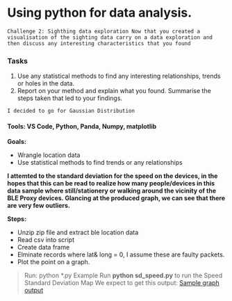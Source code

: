 # Using python for data analysis.
 
``Challenge 2: Sighthing data exploration
Now that you created a visualisation of the sighting data carry on a data exploration and then discuss any interesting characteristics that you found``

### Tasks
1) Use any statistical methods to find any interesting relationships, trends or holes in the data. 
2) Report on your method and explain what you found. Summarise the steps taken that led to your findings.

`I decided to go for Gaussian Distribution` 

#### Tools: VS Code, Python, Panda, Numpy, matplotlib

**Goals:** 

 - Wrangle location data
 - Use statistical methods to find trends or any relationships

**I attemted to the standard deviation for the speed on the devices, in the hopes that this can be read to realize how many people/devices in this data sample where still/stationery or walking around the vicinity of the BLE Proxy devices. Glancing at the produced graph, we can see that there are very few outliers.**   

**Steps:** 

 - Unzip zip file and extract ble location data
 - Read csv into script
 - Create data frame
 - Elminate records where lat& long = 0, I assume these are faulty packets.
 - Plot the point on a graph.

> Run: python *.py
> Example Run **python sd_speed.py** to run the Speed Standard Deviation Map
> We expect to get this output:
[Sample graph output](https://github.com/robbylebotha/python_challenge/blob/main/Figure_1.png)
 


